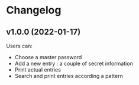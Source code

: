 Changelog
=========

v1.0.0 (2022-01-17)
-----------------

Users can:
- Choose a master password
- Add a new entry : a couple of secret information
- Print actual entries
- Search and print entries according a pattern